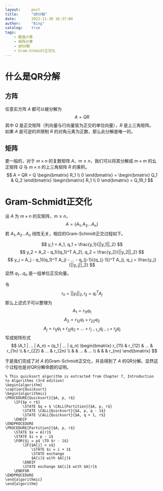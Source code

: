 ```yaml
---
layout:     post
title:      "QR分解"
date:       2022-11-30 16:37:00
author:     "Bing"
catalog:    true
tags:
    - 数值计算
    - 矩阵计算
    - QR分解
    - Gram-Schmidt正交化
---
```

# 什么是QR分解
## 方阵
任意实方阵 $A$ 都可以被分解为
$$
    A = QR
$$
其中 $Q$ 是正交矩阵（列向量与行向量皆为正交的单位向量），$R$ 是上三角矩阵。
如果 $A$ 是可逆的并限制 $R$ 的对角元素为正数，那么此分解是唯一的。

## 矩阵
更一般的，对于 $m \times n$ 的复数矩阵 $A$，$m \geq n$，我们可以将其分解成 $m \times m$ 的幺正矩阵 $Q$ 与 $m \times n$ 的上三角矩阵 $R$ 的乘积。
$$
    A = QR = Q \begin{bmatrix}
        R_1 \\
        0
    \end{bmatrix} = \begin{bmatrix}
        Q_1 & Q_2
    \end{bmatrix} \begin{bmatrix}
        R_1 \\
        0
    \end{bmatrix} = Q_1R_1
$$

# Gram-Schmidt正交化
设 $A$ 为 $m \times n$ 的实矩阵，$m \geq n$，
$$
    A = \{ A_1, A_2...A_n \}
$$
若 $A_1, A_2...A_n$ 线性无关，相应的Gram-Schmidt正交过程如下。

$$
    y_1 = A_1, q_1 = \frac{y_1}{||y_1||_2}
$$
$$
    y_2 = A_2 - q_1({q_1}^T A_2), q_2 = \frac{y_2}{||y_2||_2}
$$
$$
    y_j = A_j - q_1({q_1}^T A_j) - ... - q_{j-1}({q_{j-1}}^T A_j), q_j = \frac{y_j}{||y_j||_2}
$$
显然 $q_1 ... q_n$ 是一组单位正交向量。

令 
$$
r_{ii} = ||y_i||_2, r_{ij} = {q_i}^T A_j
$$
那么上述式子可以整理为
$$
    A_1 = r_{11}q_1
$$
$$
    A_2 = r_{12}q_1 + r_{22}q_2
$$
$$
    A_j = r_{1j}q_1 + r_{2j}q_2 + ... + r_{j-1,j}q_{j-1} + r_{jj}q_j
$$
写成矩阵形式
$$
    (A_1 | ... | A_n) = (q_1 | ... | q_n) \begin{bmatrix}
        r_{11} & r_{12} & ... & r_{1n} \\
        & r_{22} & ... & r_{2n} \\
        & & ... & ... \\
        & & & r_{nn}
    \end{bmatrix}
$$

于是我们完成了对 $A$ 的Gram-Schmidt正交化，并且得到了 $A$ 的QR分解。显然这个过程也是对QR分解命题的证明。

```{.algorithm}
% This quicksort algorithm is extracted from Chapter 7, Introduction to Algorithms (3rd edition)
\begin{algorithm}
\caption{Quicksort}
\begin{algorithmic}
\PROCEDURE{Quicksort}{$A, p, r$}
    \IF{$p < r$} 
        \STATE $q = $ \CALL{Partition}{$A, p, r$}
        \STATE \CALL{Quicksort}{$A, p, q - 1$}
        \STATE \CALL{Quicksort}{$A, q + 1, r$}
    \ENDIF
\ENDPROCEDURE
\PROCEDURE{Partition}{$A, p, r$}
    \STATE $x = A[r]$
    \STATE $i = p - 1$
    \FOR{$j = p$ \TO $r - 1$}
        \IF{$A[j] < x$}
            \STATE $i = i + 1$
            \STATE exchange
            $A[i]$ with $A[j]$
        \ENDIF
        \STATE exchange $A[i]$ with $A[r]$
    \ENDFOR
\ENDPROCEDURE
\end{algorithmic}
\end{algorithm}
```
